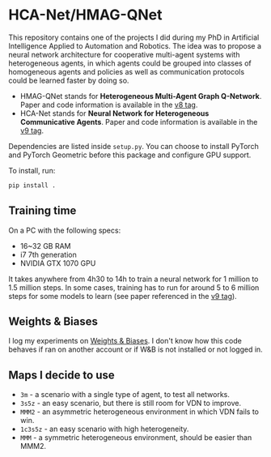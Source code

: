 # HCA-Net/HMAG-QNet

This repository contains one of the projects I did during my PhD in Artificial Intelligence Applied to Automation and Robotics.  The idea was to propose a neural network architecture for cooperative multi-agent systems with heterogeneous agents, in which agents could be grouped into classes of homogeneous agents and policies as well as communication protocols could be learned faster by doing so.

- HMAG-QNet stands for __Heterogeneous Multi-Agent Graph Q-Network__. Paper and code information is available in the [v8 tag](https://github.com/douglasrizzo/hcanet/releases/tag/v8).
- HCA-Net stands for __Neural Network for Heterogeneous Communicative Agents__. Paper and code information is available in the [v9 tag](https://github.com/douglasrizzo/hcanet/releases/tag/v9).

Dependencies are listed inside `setup.py`. You can choose to install PyTorch and PyTorch Geometric before this package and configure GPU support.

To install, run:

```sh
pip install .
```

## Training time

On a PC with the following specs:

- 16~32 GB RAM
- i7 7th generation
- NVIDIA GTX 1070 GPU

It takes anywhere from 4h30 to 14h to train a neural network for 1 million to 1.5 million steps. In some cases, training has to run for around 5 to 6 million steps for some models to learn (see paper referenced in the [v9 tag](https://github.com/douglasrizzo/hcanet/releases/tag/v9)).

## Weights & Biases

I log my experiments on [Weights & Biases](https://wandb.ai/). I don't know how this code behaves if ran on another account or if W&B is not installed or not logged in.

## Maps I decide to use

- `3m` - a scenario with a single type of agent, to test all networks.
- `3s5z` - an easy scenario, but there is still room for VDN to improve.
- `MMM2` - an asymmetric heterogeneous environment in which VDN fails to win.
- `1c3s5z` - an easy scenario with high heterogeneity.
- `MMM` - a symmetric heterogeneous environment, should be easier than MMM2.
